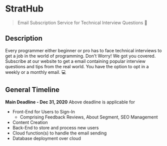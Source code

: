 # StratHub
>Email Subscription Service for Technical Interview Questions :book:  
## Description
Every programmer either beginner or pro has to face technical interviews to get a job in the world of programming. Don't Worry! We got you covered.
Subscribe at our website to get a email containing popular interview questions and tips from the real world.
You have the option to opt in a weekly or a monthly email. :computer:  
## General Timeline
**Main Deadline - Dec 31, 2020**
Above deadline is applicable for
 - Front-End for Users to Sign-In
   - Comprising Feedback Reviews, About Segment, SEO Management
 - Content Creation
 - Back-End to store and process new users
 - Cloud function(s) to handle the email sending
 - Database deployment over cloud
